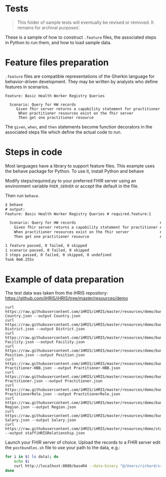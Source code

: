 # Tests

> This folder of sample tests will eventually be revised or removed. It remains for archival purposes'.

These is a sample of how to construct `.feature` files, the associated steps in Python to run them, and how to load sample data.

# Feature files preparation

`.feature` files are compatible representations of the Gherkin language for behavior-driven development. They may be written by analysts who define features in scenarios. 

```
Feature: Basic Health Worker Registry Queries

  Scenario: Query for HW records
     Given fhir server returns a capability statement for practitioner
      When practitioner resources exist on the fhir server
      Then get one practitioner resource
```

The `given`, `when`, and `then` statements become function decorators in the associated steps file which define the actual code to run. 

# Steps in code

Most languages have a library to support feature files. This example uses the behave package for Python. To use it, install Python and behave

Modify steps/required.py to your preferred FHIR server using an environment variable `FHIR_SERVER` or accept the default in the file.

Then run `behave`.
```txt
$ behave
# output:
Feature: Basic Health Worker Registry Queries # required.feature:1

  Scenario: Query for HW records                                      # required.feature:3
    Given fhir server returns a capability statement for practitioner # steps/required.py:9 0.114s
    When practitioner resources exist on the fhir server              # steps/required.py:21 0.074s
    Then get one practitioner resource                                # steps/required.py:33 0.067s

1 feature passed, 0 failed, 0 skipped
1 scenario passed, 0 failed, 0 skipped
3 steps passed, 0 failed, 0 skipped, 0 undefined
Took 0m0.255s
```

# Example of data preparation

The test data was taken from the iHRIS repository: https://github.com/iHRIS/iHRIS/tree/master/resources/demo

```
curl https://raw.githubusercontent.com/iHRIS/iHRIS/master/resources/demo/bundle-Country.json --output Country.json
curl https://raw.githubusercontent.com/iHRIS/iHRIS/master/resources/demo/bundle-District.json --output District.json
curl https://raw.githubusercontent.com/iHRIS/iHRIS/master/resources/demo/bundle-Facility.json --output Facility.json
curl https://raw.githubusercontent.com/iHRIS/iHRIS/master/resources/demo/bundle-Position.json --output Position.json
curl https://raw.githubusercontent.com/iHRIS/iHRIS/master/resources/demo/bundle-Practitioner-HBB.json --output Practitioner-HBB.json
curl https://raw.githubusercontent.com/iHRIS/iHRIS/master/resources/demo/bundle-Practitioner.json --output Practitioner.json
curl https://raw.githubusercontent.com/iHRIS/iHRIS/master/resources/demo/bundle-PractitionerRole.json --output PractitionerRole.json
curl https://raw.githubusercontent.com/iHRIS/iHRIS/master/resources/demo/bundle-Region.json --output Region.json
curl https://raw.githubusercontent.com/iHRIS/iHRIS/master/resources/demo/bundle-Salary.json --output Salary.json
curl https://raw.githubusercontent.com/iHRIS/iHRIS/master/resources/demo/staff.iHRISRelationship.json --output staffiHRISRelationship.json
```

Launch your FHIR server of choice. Upload the records to a FHIR server edit the `postbundles.sh` file to use your path to the data, e.g.:
```sh
for i in $( ls data); do
    echo $i
    curl http://localhost:8080/baseR4 --data-binary "@/Users/richard/src/github.com/openhie/tests/examples/components/healthworker/testdata/$i" -H "Content-Type: application/fhir+json"
done
```

